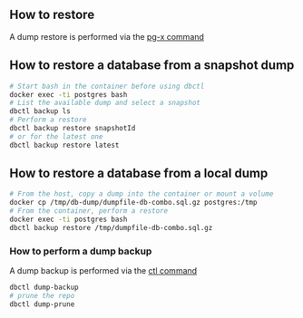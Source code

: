## How to restore

A dump restore is performed via the [pg-x command](../bin-generated/pg-x.md)

## How to restore a database from a snapshot dump


```bash
# Start bash in the container before using dbctl
docker exec -ti postgres bash
# List the available dump and select a snapshot
dbctl backup ls
# Perform a restore
dbctl backup restore snapshotId
# or for the latest one
dbctl backup restore latest
```

## How to restore a database from a local dump

```bash
# From the host, copy a dump into the container or mount a volume
docker cp /tmp/db-dump/dumpfile-db-combo.sql.gz postgres:/tmp
# From the container, perform a restore
docker exec -ti postgres bash
dbctl backup restore /tmp/dumpfile-db-combo.sql.gz
```

### How to perform a dump backup

A dump backup is performed via the [ctl command](bin/dbctl)

```bash
dbctl dump-backup
# prune the repo
dbctl dump-prune
```